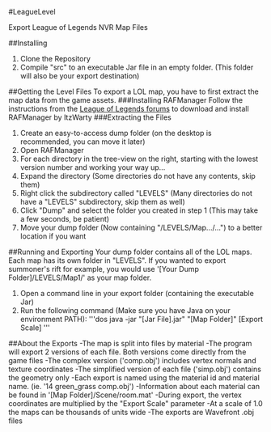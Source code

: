 #LeagueLevel

Export League of Legends NVR Map Files

##Installing
1. Clone the Repository
2. Compile "src" to an executable Jar file in an empty folder. (This folder will also be your export destination)

##Getting the Level Files
To export a LOL map, you have to first extract the map data from the game assets.
###Installing RAFManager
Follow the instructions from the [League of Legends forums](http://forums.na.leagueoflegends.com/board/showthread.php?p=8597866) to download and install RAFManager by ItzWarty 
###Extracting the Files
1. Create an easy-to-access dump folder (on the desktop is recommended, you can move it later)
2. Open RAFManager
3. For each directory in the tree-view on the right, starting with the lowest version number and working your way up...
  1. Expand the directory  (Some directories do not have any contents, skip them)
  2. Right click the subdirectory called "LEVELS" (Many directories do not have a "LEVELS" subdirectory, skip them as well)
  3. Click "Dump" and select the folder you created in step 1 (This may take a few seconds, be patient)
4. Move your dump folder (Now containing "/LEVELS/Map.../...") to a better location if you want

##Running and Exporting
Your dump folder contains all of the LOL maps. Each map has its own folder in "LEVELS". If you wanted to export summoner's rift for example, you would use '[Your Dump Folder]/LEVELS/Map1/' as your map folder.
1. Open a command line in your export folder (containing the executable Jar)
2. Run the following command (Make sure you have Java on your environment PATH):
'''dos
java -jar "[Jar File].jar" "[Map Folder]" [Export Scale]
'''

##About the Exports
-The map is split into files by material
-The program will export 2 versions of each file. Both versions come directly from the game files
  -The complex version ('comp.obj') includes vertex normals and texture coordinates
  -The simplified version of each file ('simp.obj') contains the geometry only
-Each export is named using the material id and material name. (ie. '14 green_grass comp.obj')
  -Information about each material can be found in '[Map Folder]/Scene/room.mat'
-During export, the vertex coordinates are multiplied by the "Export Scale" parameter
  -At a scale of 1.0 the maps can be thousands of units wide
-The exports are Wavefront .obj files

